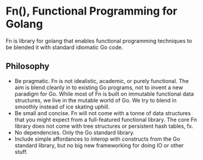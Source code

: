 Fn(), Functional Programming for Golang
====
Fn is library for golang that enables functional programming techniques
to be blended it with standard idiomatic Go code.

Philosophy
----
 * Be pragmatic. Fn is not idealistic, academic, or purely functional.
   The aim is blend cleanly in to existing Go programs, not to invent
   a new paradigm for Go. While most of Fn is built on immutable functional
   data structures, we live in the mutable world of Go. We try to blend in
   smoothly instead of ice skating uphill.
 * Be small and concise. Fn will not come with a tonne of data structures
   that you might expect from a full-featured functional library. The
   core Fn library does not come with tree structures or persistent hash tables, fx.
 * No dependencies. Only the Go standard library.
 * Include simple affordances to interop with constructs from the Go standard
   library, but no big new frameworking for doing IO or other stuff.
   